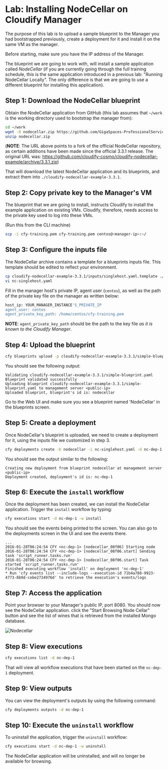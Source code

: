 # Lab: Installing NodeCellar on Cloudify Manager

The purpose of this lab is to upload a sample blueprint to the Manager you had bootstrapped previously, create a deployment for it and install it on the same VM as the manager.

Before starting, make sure you have the IP address of the Manager.

The blueprint we are going to work with, will install a sample application called *NodeCellar* (if you are
currently going through the full training schedule, this is the same application introduced in a previous lab:
"Running NodeCellar Locally". The only difference is that we are going to use a different blueprint for
installing this application).
 
## Step 1: Download the NodeCellar blueprint

Obtain the NodeCellar application from GitHub (this lab assumes that `~/work` is the working directory used to bootstrap the manager from):

```bash
cd ~/work
wget -O nodecellar.zip https://github.com/GigaSpaces-ProfessionalServices/cloudify-nodecellar-example/archive/3.3.1-maint.zip
unzip nodecellar.zip
```

(**NOTE**: The URL above points to a fork of the official NodeCellar repository, as certain additions have been made since
the official 3.3.1 release. The original URL was: https://github.com/cloudify-cosmo/cloudify-nodecellar-example/archive/3.3.1.zip)

That will download the latest NodeCellar application and its blueprints, and extract them into `./cloudify-nodecellar-example-3.3.1`.

## Step 2: Copy private key to the Manager's VM

The blueprint that we are going to install, instructs Cloudify to install the example application on existing VMs.
Cloudify, therefore, needs access to the private key used to log into these VMs.

(Run this from the CLI machine)

```bash
scp -i cfy-training.pem cfy-training.pem centos@<manager-ip>:~/
```

## Step 3: Configure the inputs file

The NodeCellar archive contains a template for a blueprints inputs file. This template should be edited to reflect your environment.

```bash
cp cloudify-nodecellar-example-3.3.1/inputs/singlehost.yaml.template ./nc-singlehost.yaml
vi nc-singlehost.yaml
```

Fill in the manager host's private IP, agent user (`centos`), as well as the path of the private key file on the manager as written below:

```bash
host_ip: YOUR_MANAGER_INSTANCE'S_PRIVATE_IP
agent_user: centos
agent_private_key_path: /home/centos/cfy-training.pem
```

**NOTE**: `agent_private_key_path` should be the path to the key file *as it is known to the Cloudify Manager*.

## Step 4: Upload the blueprint

```bash
cfy blueprints upload -p cloudify-nodecellar-example-3.3.1/simple-blueprint.yaml -b nodecellar
```

You should see the following output:

```
Validating cloudify-nodecellar-example-3.3.1/simple-blueprint.yaml
Blueprint validated successfully
Uploading blueprint cloudify-nodecellar-example-3.3.1/simple-blueprint.yaml to management server <public-ip>
Uploaded blueprint, blueprint's id is: nodecellar
```

Go to the Web UI and make sure you see a blueprint named 'NodeCellar' in the blueprints screen.

## Step 5: Create a deployment

Once NodeCellar's blueprint is uploaded, we need to create a deployment for it, using the inputs file we customized in step 3.

```bash
cfy deployments create -b nodecellar -i nc-singlehost.yaml -d nc-dep-1
```

You should see the output similar to the following:

```
Creating new deployment from blueprint nodecellar at management server <public-ip>
Deployment created, deployment's id is: nc-dep-1
```

## Step 6: Execute the `install` workflow

Once the deployment has been created, we can install the NodeCellar application. Trigger the `install` workflow by typing:

```bash
cfy executions start -d nc-dep-1 -w install
```

You should see the events being printed to the screen. You can also go to the deployments screen in the UI and see the events there. 

```
...
2016-01-28T06:24:54 CFY <nc-dep-1> [nodecellar_08f06] Starting node
2016-01-28T06:24:54 CFY <nc-dep-1> [nodecellar_08f06.start] Sending task 'script_runner.tasks.run'
2016-01-28T06:24:54 CFY <nc-dep-1> [nodecellar_08f06.start] Task started 'script_runner.tasks.run'
Finished executing workflow 'install' on deployment 'nc-dep-1'
* Run 'cfy events list --include-logs --execution-id 71b4a788-9923-4773-8b9d-cebe2734976d' to retrieve the execution's events/logs
```

## Step 7: Access the application

Point your browser to your Manager's public IP, port 8080. You should now see the NodeCellar application. click the "Start Browsing Node Cellar" button and see the list of wines that is retrieved from the installed Mongo database.

![Nodecellar](../../../raw/3.3.1/running-nodecellar-on-manager/nodecellar.png "NodeCellar")

## Step 8: View executions

```bash
cfy executions list -d nc-dep-1
```

That will view all workflow executions that have been started on the `nc-dep-1` deployment.

## Step 9: View outputs

You can view the deployment's outputs by using the following command:

```bash
cfy deployments outputs -d nc-dep-1
```

## Step 10: Execute the `uninstall` workflow

To uninstall the application, trigger the `uninstall` workflow:

```bash
cfy executions start -d nc-dep-1 -w uninstall
```

The NodeCellar application will be uninstalled, and will no longer be available for browsing.
